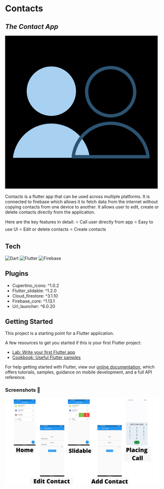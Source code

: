 # Contacts
## _The Contact App_

![](images/contact.png)

Contacts is a flutter app that can be used across multiple platforms. It is connected to firebase which allows it to fetch data from the internet without copying contacts from one device to another. It allows user to edit, create or delete contacts directly from the application.

Here are the key features in detail:
⭐ Call user directly from app
⭐ Easy to use UI
⭐ Edit or delete contacts
⭐ Create contacts

## Tech

![Dart](https://img.shields.io/badge/dart-%230175C2.svg?style=for-the-badge&logo=dart&logoColor=white)
![Flutter](https://img.shields.io/badge/Flutter-%2302569B.svg?style=for-the-badge&logo=Flutter&logoColor=white)
![Firebase](https://img.shields.io/badge/firebase-%23039BE5.svg?style=for-the-badge&logo=firebase)

## Plugins
- Cupertino_icons: ^1.0.2
- Flutter_slidable: ^1.2.0
- Cloud_firestore: ^3.1.10
- Firebase_core: ^1.13.1
- Url_launcher: ^6.0.20
## Getting Started

This project is a starting point for a Flutter application.

A few resources to get you started if this is your first Flutter project:

- [Lab: Write your first Flutter app](https://flutter.dev/docs/get-started/codelab)
- [Cookbook: Useful Flutter samples](https://flutter.dev/docs/cookbook)

For help getting started with Flutter, view our
[online documentation](https://flutter.dev/docs), which offers tutorials,
samples, guidance on mobile development, and a full API reference.

### Screenshots 📱
![](images/Home.png)